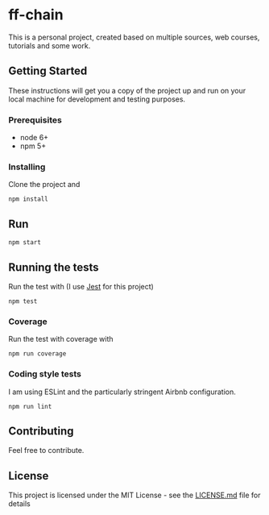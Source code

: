 # ff-chain

This is a personal project, created based on multiple sources, web courses, tutorials and some work.

## Getting Started

These instructions will get you a copy of the project up and run on your local machine for development and testing purposes.

### Prerequisites

* node 6+
* npm 5+

### Installing

Clone the project and

```
npm install
```

## Run

```
npm start
```

## Running the tests

Run the test with (I use [Jest](https://facebook.github.io/jest/) for this project)

```
npm test
```

### Coverage

Run the test with coverage with

```
npm run coverage
```

### Coding style tests

I am using ESLint and the particularly stringent Airbnb configuration.

```
npm run lint
```

## Contributing

Feel free to contribute.

## License

This project is licensed under the MIT License - see the [LICENSE.md](LICENSE.md) file for details

